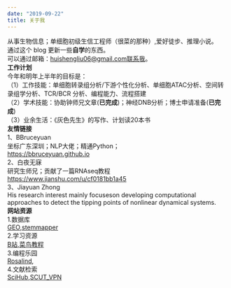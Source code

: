 ```yaml
---
date: "2019-09-22"
title: 关于我
---
```


从事生物信息；单细胞初级生信工程师（很菜的那种）,爱好徒步、推理小说。  
通过这个 blog 更新一些**自学**的东西。  
可以通过邮箱：huishengliu06@gmail.com联系我。  
**工作计划**  
今年和明年上半年的目标是：  
（1）工作技能：单细胞转录组分析/下游个性化分析、单细胞ATAC分析、空间转录组学分析、TCR/BCR 分析、编程能力、流程搭建  
（2）学术技能：协助钟师兄文章(**已完成**)；神经DNB分析；博士申请准备(**已完成**)  
（3）业余生活：《灰色先生》的写作、计划读20本书  
**友情链接**  
1、BBruceyuan  
坐标广东深圳；NLP大佬；精通Python；  
https://bbruceyuan.github.io  
2、白夜无寐  
研究生师兄；贡献了一篇RNAseq教程  
https://www.jianshu.com/u/cf0181bb1a45  
3、Jiayuan Zhong  
His research interest mainly focuseson developing computational approaches to detect the tipping points of nonlinear dynamical systems.  
**网站资源**  
1.数据库  
[GEO](https://www.ncbi.nlm.nih.gov/geoprofiles/?term=),[stemmapper](http://stemmapper.sysbiolab.eu/)  
2.学习资源  
[B站](https://www.bilibili.com/),[菜鸟教程](https://www.runoob.com/)  
3.编程乐园  
[Rosalind](https://rosalind.info/problems/locations/),  
4.文献检索  
[SciHub](https://gfsoso.99lb.net/sci-hub.html),[SCUT_VPN](https://webvpn.scut.edu.cn/)